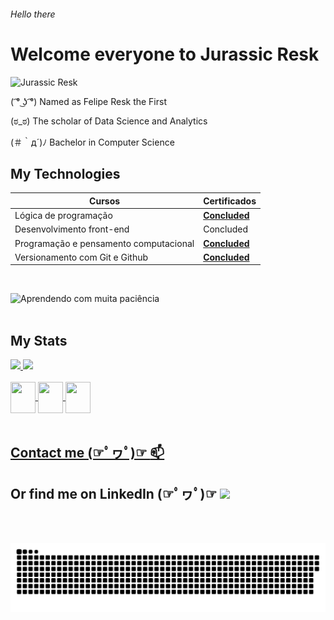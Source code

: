 ###### Hello there

<!--Headers-->

# Welcome everyone to Jurassic Resk


![Jurassic Resk](https://y.yarn.co/be96f98d-7615-4884-ad56-6a1b5dffc377_text.gif)

( ͡° ͜ʖ ͡°) Named as Felipe Resk the First

(ಠ_ಠ) The scholar of Data Science and Analytics

(＃｀д´)ﾉ Bachelor in Computer Science

## My Technologies
| Cursos | Certificados |
|--------|--------------|
| Lógica de programação | [**Concluded**](https://hermes.dio.me/certificates/HBW4Q8KB.pdf)    |
| Desenvolvimento front-end | Concluded |
| Programação e pensamento computacional | [**Concluded**](https://hermes.dio.me/certificates/XRAC6KOS.pdf) |
| Versionamento com Git e Github | [**Concluded**](https://hermes.dio.me/certificates/3YLKEGJC.pdf) |
<br>

![Aprendendo com muita paciência](https://media.tenor.com/kSiC-0wGr4kAAAAM/monkey-technology.gif)
<br><br>

## My Stats

<div>
    <a href="https://github.com/FelipeResk">
    <img height="250em" src="https://github-readme-stats.vercel.app/api?username=FelipeResk&show_icons=true&theme=tokyonight">
    <img height="250em" src="https://github-readme-stats.vercel.app/api/top-langs/?username=FelipeResk&layout=pie&theme=tokyonight">
</div><br>

<div style="display: inline_block; text-align: left">
    <img align="center" height="50" width="40" src="https://cdn.jsdelivr.net/gh/devicons/devicon@latest/icons/python/python-original.svg">
    <img align="center" height="50" width="40" src="https://cdn.jsdelivr.net/gh/devicons/devicon@latest/icons/css3/css3-original.svg">
    <img align="center" height="50" width="40" src="https://cdn.jsdelivr.net/gh/devicons/devicon@latest/icons/html5/html5-original.svg">
</div>
<br>

## Contact me (☞ﾟヮﾟ)☞  [📫](fe.reskdev@outlook.com)
Or find me on LinkedIn (☞ﾟヮﾟ)☞ [<img src="https://cdn.jsdelivr.net/gh/devicons/devicon@latest/icons/linkedin/linkedin-original.svg"
width="25px">](https://www.linkedin.com/in/felipe-resk-502641152/)
-


<br><br>



![snake gif](https://github.com/FelipeResk/FelipeResk/blob/output/github-snake-dark.svg)
